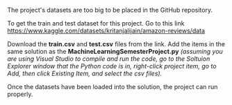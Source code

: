 The project's datasets are too big to be placed in the GitHub repository.

To get the train and test dataset for this project. Go to this link https://www.kaggle.com/datasets/kritanjalijain/amazon-reviews/data

Download the **train.csv** and **test.csv** files from the link. Add the items in the same solution as the **MachineLearningSemesterProject.py**
_(assuming you are using Visual Studio to compile and run the code, go to the Soltuion Explorer window that the Python code is in, right-click project item, go to Add, then click Existing Item, and select the csv files)._

Once the datasets have been loaded into the solution, the project can run properly.
